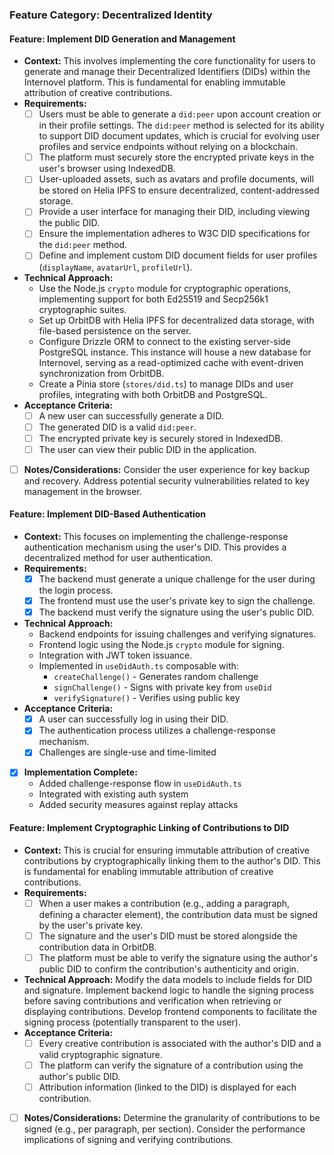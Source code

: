 ### Feature Category: Decentralized Identity

#### **Feature:** Implement DID Generation and Management

*   **Context:** This involves implementing the core functionality for users to generate and manage their Decentralized Identifiers (DIDs) within the Internovel platform. This is fundamental for enabling immutable attribution of creative contributions.
*   **Requirements:**
    *   [ ] Users must be able to generate a `did:peer` upon account creation or in their profile settings. The `did:peer` method is selected for its ability to support DID document updates, which is crucial for evolving user profiles and service endpoints without relying on a blockchain.
    *   [ ] The platform must securely store the encrypted private keys in the user's browser using IndexedDB.
    *   [ ] User-uploaded assets, such as avatars and profile documents, will be stored on Helia IPFS to ensure decentralized, content-addressed storage.
    *   [ ] Provide a user interface for managing their DID, including viewing the public DID.
    *   [ ] Ensure the implementation adheres to W3C DID specifications for the `did:peer` method.
    *   [ ] Define and implement custom DID document fields for user profiles (`displayName`, `avatarUrl`, `profileUrl`).
*   **Technical Approach:**
    *   Use the Node.js `crypto` module for cryptographic operations, implementing support for both Ed25519 and Secp256k1 cryptographic suites.
    *   Set up OrbitDB with Helia IPFS for decentralized data storage, with file-based persistence on the server.
    *   Configure Drizzle ORM to connect to the existing server-side PostgreSQL instance. This instance will house a new database for Internovel, serving as a read-optimized cache with event-driven synchronization from OrbitDB.
    *   Create a Pinia store (`stores/did.ts`) to manage DIDs and user profiles, integrating with both OrbitDB and PostgreSQL.
*   **Acceptance Criteria:**
    *   [ ] A new user can successfully generate a DID.
    *   [ ] The generated DID is a valid `did:peer`.
    *   [ ] The encrypted private key is securely stored in IndexedDB.
    *   [ ] The user can view their public DID in the application.
*   [ ] **Notes/Considerations:** Consider the user experience for key backup and recovery. Address potential security vulnerabilities related to key management in the browser.

#### **Feature:** Implement DID-Based Authentication

*   **Context:** This focuses on implementing the challenge-response authentication mechanism using the user's DID. This provides a decentralized method for user authentication.
*   **Requirements:**
    *   [x] The backend must generate a unique challenge for the user during the login process.
    *   [x] The frontend must use the user's private key to sign the challenge.
    *   [x] The backend must verify the signature using the user's public DID.

*   **Technical Approach:** 
    *   Backend endpoints for issuing challenges and verifying signatures.
    *   Frontend logic using the Node.js `crypto` module for signing.
    *   Integration with JWT token issuance.
    *   Implemented in `useDidAuth.ts` composable with:
        *   `createChallenge()` - Generates random challenge
        *   `signChallenge()` - Signs with private key from `useDid`
        *   `verifySignature()` - Verifies using public key
*   **Acceptance Criteria:**
    *   [x] A user can successfully log in using their DID.
    *   [x] The authentication process utilizes a challenge-response mechanism.
    *   [x] Challenges are single-use and time-limited

*   [x] **Implementation Complete:**
    *   Added challenge-response flow in `useDidAuth.ts`
    *   Integrated with existing auth system
    *   Added security measures against replay attacks

#### **Feature:** Implement Cryptographic Linking of Contributions to DID

*   **Context:** This is crucial for ensuring immutable attribution of creative contributions by cryptographically linking them to the author's DID. This is fundamental for enabling immutable attribution of creative contributions.
*   **Requirements:**
    *   [ ] When a user makes a contribution (e.g., adding a paragraph, defining a character element), the contribution data must be signed by the user's private key.
    *   [ ] The signature and the user's DID must be stored alongside the contribution data in OrbitDB.
    *   [ ] The platform must be able to verify the signature using the author's public DID to confirm the contribution's authenticity and origin.
*   **Technical Approach:** Modify the data models to include fields for DID and signature. Implement backend logic to handle the signing process before saving contributions and verification when retrieving or displaying contributions. Develop frontend components to facilitate the signing process (potentially transparent to the user).
*   **Acceptance Criteria:**
    *   [ ] Every creative contribution is associated with the author's DID and a valid cryptographic signature.
    *   [ ] The platform can verify the signature of a contribution using the author's public DID.
    *   [ ] Attribution information (linked to the DID) is displayed for each contribution.
*   [ ] **Notes/Considerations:** Determine the granularity of contributions to be signed (e.g., per paragraph, per section). Consider the performance implications of signing and verifying contributions.